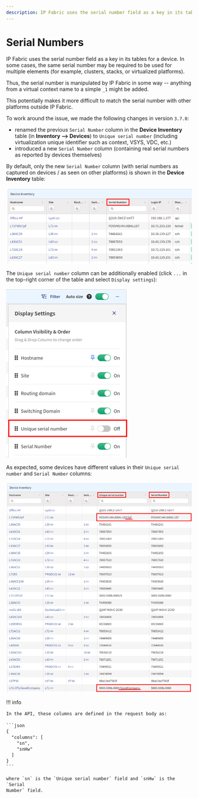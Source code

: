 ```yaml
---
description: IP Fabric uses the serial number field as a key in its tables for a device.
---
```


# Serial Numbers

IP Fabric uses the serial number field as a key in its tables for a device. In
some cases, the same serial number may be required to be used for multiple
elements (for example, clusters, stacks, or virtualized platforms).

Thus, the serial number is manipulated by IP Fabric in some way -- anything from
a virtual context name to a simple `_1` might be added.

This potentially makes it more difficult to match the serial number with other
platforms outside IP Fabric.

To work around the issue, we made the following changes in version `3.7.0`:

- renamed the previous `Serial Number` column in the **Device Inventory** table
  (in **Inventory --> Devices**) to `Unique serial number` (including
  virtualization unique identifier such as context, VSYS, VDC, etc.)
- introduced a new `Serial Number` column (containing real serial numbers as
  reported by devices themselves)

By default, only the new `Serial Number` column (with serial numbers as captured
on devices / as seen on other platforms) is shown in the **Device Inventory**
table:

![Default view of Device Inventory table](serial_numbers/device_inventory_default_view.png)

The `Unique serial number` column can be additionally enabled (click `...` in
the top-right corner of the table and select `Display settings`):

![Enable Unique serial number column](serial_numbers/enable_unique_serial_number_column.png)

As expected, some devices have different values in their `Unique serial number`
and `Serial Number` columns:

![Comparison of Unique serial number and Serial Number columns](serial_numbers/comparison_of_columns.png)

!!! info

    In the API, these columns are defined in the request body as:

    ```json
    {
      "columns": [
        "sn",
        "snHw"
      ]
    }
    ```

    where `sn` is the `Unique serial number` field and `snHw` is the `Serial
    Number` field.

